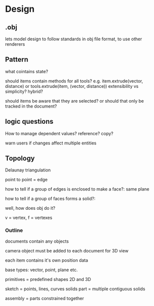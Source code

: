 # Design

## .obj
lets model design to follow standards in obj file format, to use other renderers

## Pattern
what cointains state? 

should items contain methods for all tools? e.g. item.extrude(vector, distance) or tools.extrude(item, (vector, distance))
extensibility vs simplicity? hybrid?

should items be aware that they are selected? or should that only be tracked in the document?

## logic questions
How to manage dependent values? reference? copy?

warn users if changes affect multiple entities

## Topology

Delaunay triangulation

point to point = edge

how to tell if a group of edges is enclosed to make a face?:
same plane

how to tell if a group of faces forms a solid?:

well, how does obj do it?

v = vertex, f = vertexes

### Outline

documents contain any objects

camera object must be added to each document for 3D view

each item contains it's own position data

base types: vector, point, plane etc. 

primitives = predefined shapes 2D and 3D

sketch = points, lines, curves
solids
part = multiple contiguous solids

assembly = parts constrained together
